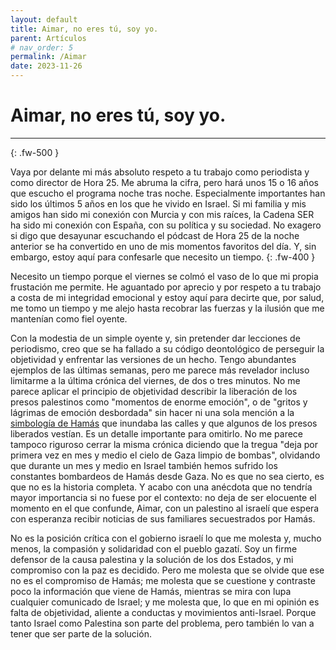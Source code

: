 ```yaml
---
layout: default
title: Aimar, no eres tú, soy yo.
parent: Artículos
# nav_order: 5
permalink: /Aimar
date: 2023-11-26
---
```


# Aimar, no eres tú, soy yo.
<!-- {: .no_toc }

<details open markdown="block">
  <summary>
    Table of contents
  </summary>
  {: .text-delta }
- TOC
{:toc}
</details> -->

---

{: .fw-500 }

Vaya por delante mi más absoluto respeto a tu trabajo como periodista y como director de Hora 25. Me abruma la cifra, pero hará unos 15 o 16 años que escucho el programa noche tras noche. Especialmente importantes han sido los últimos 5 años en los que he vivido en Israel. Si mi familia y mis amigos han sido mi conexión con Murcia y con mis raíces, la Cadena SER ha sido mi conexión con España, con su política y su sociedad. No exagero si digo que desayunar escuchando el pódcast de Hora 25 de la noche anterior se ha convertido en uno de mis momentos favoritos del día. Y, sin embargo, estoy aquí para confesarle que necesito un tiempo. 
{: .fw-400 }

Necesito un tiempo porque el viernes se colmó el vaso de lo que mi propia frustación me permite. He aguantado por aprecio y por respeto a tu trabajo a costa de mi integridad emocional y estoy aquí para decirte que, por salud, me tomo un tiempo y me alejo hasta recobrar las fuerzas y la ilusión que me mantenían como fiel oyente.

Con la modestia de un simple oyente y, sin pretender dar lecciones de periodismo, creo que se ha fallado a su código deontológico de perseguir la objetividad y enfrentar las versiones de un hecho. Tengo abundantes ejemplos de las últimas semanas, pero me parece más revelador incluso limitarme a la última crónica del viernes, de dos o tres minutos. No me parece aplicar el principio de objetividad describir la liberación de los presos palestinos como "momentos de enorme emoción", o de "gritos y lágrimas de emoción desbordada" sin hacer ni una sola mención a la [simbología de Hamás](https://elpais.com/internacional/2023-11-25/la-liberacion-de-presos-palestinos-se-convierte-en-un-acto-de-apoyo-a-hamas-nos-da-mas-orgullo-y-dignidad-que-todos-los-presidentes-del-mundo.html) que inundaba las calles y que algunos de los presos liberados vestían. Es un detalle importante para omitirlo. No me parece tampoco riguroso cerrar la misma crónica diciendo que la tregua "deja por primera vez en mes y medio el cielo de Gaza limpio de bombas", olvidando que durante un mes y medio en Israel también hemos sufrido los constantes bombardeos de Hamás desde Gaza. No es que no sea cierto, es que no es la historia completa. Y acabo con una anécdota que no tendría mayor importancia si no fuese por el contexto: no deja de ser elocuente el momento en el que confunde, Aimar, con un palestino al israelí que espera con esperanza recibir noticias de sus familiares secuestrados por Hamás. 

No es la posición crítica con el gobierno israelí lo que me molesta y, mucho menos, la compasión y solidaridad con el pueblo gazatí. Soy un firme defensor de la causa palestina y la solución de los dos Estados, y mi compromiso con la paz es decidido. Pero me molesta que se olvide que ese no es el compromiso de Hamás; me molesta que se cuestione y contraste poco la información que viene de Hamás, mientras se mira con lupa cualquier comunicado de Israel; y me molesta que, lo que en mi opinión es falta de objetividad, aliente a conductas y movimientos anti-Israel. Porque tanto Israel como Palestina son parte del problema, pero también lo van a tener que ser parte de la solución. 